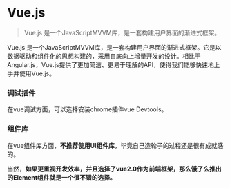 

# Vue.js

> Vue.js 是一个JavaScriptMVVM库，是一套构建用户界面的渐进式框架。

Vue.js 是一个JavaScriptMVVM库，是一套构建用户界面的渐进式框架。它是以数据驱动和组件化的思想构建的，采用自底向上增量开发的设计。相比于Angular.js，Vue.js提供了更加简洁、更易于理解的API，使得我们能够快速地上手并使用Vue.js。

### 调试插件

在vue调试方面，可以选择安装chrome插件vue Devtools。





### 组件库

在vue组件库方面，**不推荐使用UI组件库**，毕竟自己造轮子的过程还是很有成就感的。

当然，**如果更重视开发效率，并且选择了vue2.0作为前端框架，那么饿了么推出的Element组件就是一个很不错的选择。**

